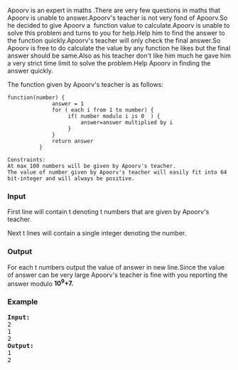 <p>Apoorv is an expert in maths .There are very few questions in maths that Apoorv is unable to answer.Apoorv's teacher is not very fond of Apoorv.So he decided to give Apoorv a&nbsp; function value to calculate.Apoorv is unable to solve this problem and turns to you for help.Help him to find the answer to the function quickly.Apoorv's teacher will only check the final answer.So Apoorv is free to do calculate the value by any function he likes but the final answer should be same.Also as his teacher don't like him much he gave him a very strict time limit to solve the problem.Help Apoorv in finding the answer quickly.</p>
<p>The function given by Apoorv's teacher is as follows:</p>
<pre><code><span>function</span><span>(</span><span>number</span><span>)</span><span> </span><span>{</span><span>
              answer </span><span>=</span><span> </span><span>1</span><span>
              </span><span>for</span><span> </span><span>(</span><span> each i </span><span>from</span><span> </span><span>1</span><span> to number</span><span>)</span><span> </span><span>{</span><span>
                   </span><span>if</span><span>(</span><span> number modulo i </span><span>is</span><span> </span><span>0</span><span>  </span><span>)</span><span> </span><span>{</span><span>
                       answer=answer multiplied by i</span><span>&nbsp;</span><span>
                   </span><span>}</span><span>
              </span><span>}</span><span>
              </span><span>return</span><span> answer
          </span><span>}</span></code></pre>
<pre><code><span>Constraints:<br>At max 100 numbers will be given by Apoorv's teacher.<br>The value of number given by Apoorv's teacher will easily fit into 64 bit-integer and will always be positive.<br></span></code></pre>
<h3>Input</h3>
<p>First line will contain t denoting t numbers that are given by Apoorv's teacher.</p>
<p>Next t lines will contain a single integer denoting the number.</p>
<h3>Output</h3>
<p>For each t numbers output the value of answer in new line.Since the value of answer can be very large Apoorv's teacher is fine with you reporting the answer modulo <strong>10<sup>9</sup>+7.</strong></p>
<h3>Example</h3>
<pre><strong>Input:</strong>
2<br>1<br>2<br><strong>Output:</strong>
1<br>2</pre>
